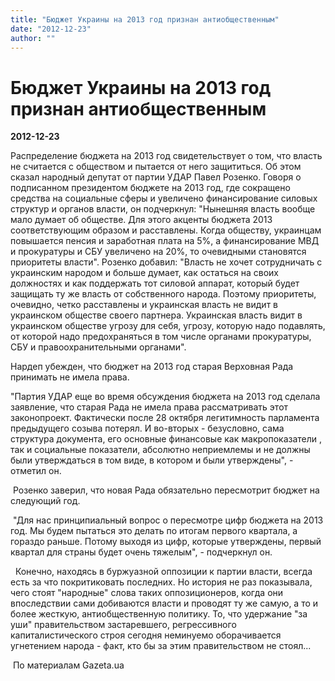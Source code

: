 ```yaml
---
title: "Бюджет Украины на 2013 год признан антиобщественным"
date: "2012-12-23"
author: ""
---
```


# Бюджет Украины на 2013 год признан антиобщественным

**2012-12-23** 

Распределение бюджета на 2013 год свидетельствует о том, что власть не считается с обществом и пытается от него защититься. Об этом сказал народный депутат от партии УДАР Павел Розенко. Говоря о подписанном президентом бюджете на 2013 год, где сокращено средства на социальные сферы и увеличено финансирование силовых структур и органов власти, он подчеркнул: "Нынешняя власть вообще мало думает об обществе. Для этого акценты бюджета 2013 соответствующим образом и расставлены. Когда обществу, украинцам повышается пенсия и заработная плата на 5%, а финансирование МВД и прокуратуры и СБУ увеличено на 20%, то очевидными становятся приоритеты власти". Розенко добавил: "Власть не хочет сотрудничать с украинским народом и больше думает, как остаться на своих должностях и как поддержать тот силовой аппарат, который будет защищать ту же власть от собственного народа. Поэтому приоритеты, очевидно, четко расставлены и украинская власть не видит в украинском обществе своего партнера. Украинская власть видит в украинском обществе угрозу для себя, угрозу, которую надо подавлять, от которой надо предохраняться в том числе органами прокуратуры, СБУ и правоохранительными органами".

Нардеп убежден, что бюджет на 2013 год старая Верховная Рада принимать не имела права.

"Партия УДАР еще во время обсуждения бюджета на 2013 год сделала заявление, что старая Рада не имела права рассматривать этот законопроект. Фактически после 28 октября легитимность парламента предыдущего созыва потерял. И во-вторых - безусловно, сама структура документа, его основные финансовые как макропоказатели , так и социальные показатели, абсолютно неприемлемы и не должны были утверждаться в том виде, в котором и были утверждены", - отметил он.

 Розенко заверил, что новая Рада обязательно пересмотрит бюджет на следующий год.

 "Для нас принципиальный вопрос о пересмотре цифр бюджета на 2013 год. Мы будем пытаться это делать по итогам первого квартала, а гораздо раньше. Потому выходя из цифр, которые утверждены, первый квартал для страны будет очень тяжелым", - подчеркнул он.

  Конечно, находясь в буржуазной оппозиции к партии власти, всегда есть за что покритиковать последних. Но история не раз показывала, чего стоят "народные" слова таких оппозиционеров, когда они впоследствии сами добиваются власти и проводят ту же самую, а то и более жесткую, антиобщественную политику. То, что удержание "за уши" правительством застаревшего, регрессивного капиталистического строя сегодня неминуемо оборачивается угнетением народа - факт, кто бы за этим правительством не стоял...

 По материалам Gazeta.ua